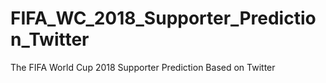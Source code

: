 # FIFA_WC_2018_Supporter_Prediction_Twitter
The FIFA World Cup 2018 Supporter Prediction Based on Twitter
